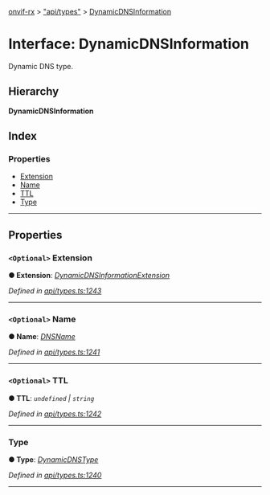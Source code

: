 [onvif-rx](../README.md) > ["api/types"](../modules/_api_types_.md) > [DynamicDNSInformation](../interfaces/_api_types_.dynamicdnsinformation.md)

# Interface: DynamicDNSInformation

Dynamic DNS type.

## Hierarchy

**DynamicDNSInformation**

## Index

### Properties

* [Extension](_api_types_.dynamicdnsinformation.md#extension)
* [Name](_api_types_.dynamicdnsinformation.md#name)
* [TTL](_api_types_.dynamicdnsinformation.md#ttl)
* [Type](_api_types_.dynamicdnsinformation.md#type)

---

## Properties

<a id="extension"></a>

### `<Optional>` Extension

**● Extension**: *[DynamicDNSInformationExtension](_api_types_.dynamicdnsinformationextension.md)*

*Defined in [api/types.ts:1243](https://github.com/patrickmichalina/onvif-rx/blob/3ab1739/src/api/types.ts#L1243)*

___
<a id="name"></a>

### `<Optional>` Name

**● Name**: *[DNSName](../modules/_api_types_.md#dnsname)*

*Defined in [api/types.ts:1241](https://github.com/patrickmichalina/onvif-rx/blob/3ab1739/src/api/types.ts#L1241)*

___
<a id="ttl"></a>

### `<Optional>` TTL

**● TTL**: *`undefined` \| `string`*

*Defined in [api/types.ts:1242](https://github.com/patrickmichalina/onvif-rx/blob/3ab1739/src/api/types.ts#L1242)*

___
<a id="type"></a>

###  Type

**● Type**: *[DynamicDNSType](../enums/_api_types_.dynamicdnstype.md)*

*Defined in [api/types.ts:1240](https://github.com/patrickmichalina/onvif-rx/blob/3ab1739/src/api/types.ts#L1240)*

___

